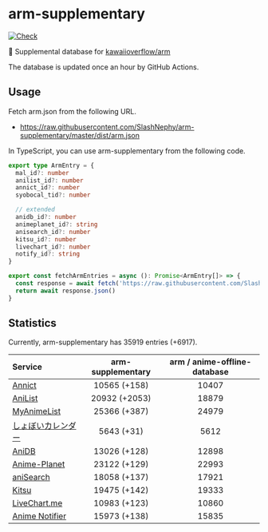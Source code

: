 # arm-supplementary

[![Check](https://github.com/SlashNephy/arm-supplementary/actions/workflows/check-node.yml/badge.svg)](https://github.com/SlashNephy/arm-supplementary/actions/workflows/check-node.yml)

💊 Supplemental database for [kawaiioverflow/arm](https://github.com/kawaiioverflow/arm)

The database is updated once an hour by GitHub Actions.

## Usage

Fetch arm.json from the following URL.

- https://raw.githubusercontent.com/SlashNephy/arm-supplementary/master/dist/arm.json

In TypeScript, you can use arm-supplementary from the following code.

```TypeScript
export type ArmEntry = {
  mal_id?: number
  anilist_id?: number
  annict_id?: number
  syobocal_tid?: number

  // extended
  anidb_id?: number
  animeplanet_id?: string
  anisearch_id?: number
  kitsu_id?: number
  livechart_id?: number
  notify_id?: string
}

export const fetchArmEntries = async (): Promise<ArmEntry[]> => {
  const response = await fetch('https://raw.githubusercontent.com/SlashNephy/arm-supplementary/master/dist/arm.json')
  return await response.json()
}
```

## Statistics

Currently, arm-supplementary has 35919 entries (+6917).

| Service                                     | arm-supplementary | arm / anime-offline-database |
| :------------------------------------------ | :---------------: | :--------------------------: |
| [Annict](https://annict.com)                |   10565 (+158)    |            10407             |
| [AniList](https://anilist.co)               |   20932 (+2053)   |            18879             |
| [MyAnimeList](https://myanimelist.net)      |   25366 (+387)    |            24979             |
| [しょぼいカレンダー](https://cal.syoboi.jp) |    5643 (+31)     |             5612             |
| [AniDB](https://anidb.net)                  |   13026 (+128)    |            12898             |
| [Anime-Planet](https://anime-planet.com)    |   23122 (+129)    |            22993             |
| [aniSearch](https://anisearch.com)          |   18058 (+137)    |            17921             |
| [Kitsu](https://kitsu.io)                   |   19475 (+142)    |            19333             |
| [LiveChart.me](https://livechart.me)        |   10983 (+123)    |            10860             |
| [Anime Notifier](https://notify.moe)        |   15973 (+138)    |            15835             |

